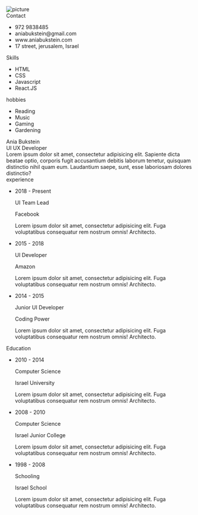 <!DOCTYPE html>
<html lang="en">
<head>
	<meta charset="UTF-8">
	<title>Resume CV Design</title>
	<link rel="stylesheet" href="styles.css">
	<script src="https://kit.fontawesome.com/b99e675b6e.js"></script>
</head>
<body>
	<div class="wrapper">
		<div class="resume">
			<div class="left">
				<div class="img_holder">
					<img src="pic.png" alt="picture">
				</div>
				<div class="contact_wrap pb">
					<div class="title">
						Contact
					</div>
					<div class="contact">
						<ul>
							<li>
								<div class="li_wrap">
									<div class="icon"><i class="fas fa-mobile-alt" aria-hidden="true"></i></div>
									<div class="text">972 9838485</div>
								</div>
							</li>
							<li>
								<div class="li_wrap">
									<div class="icon"><i class="fas fa-envelope" aria-hidden="true"></i></div>
									<div class="text">aniabukstein@gmail.com</div>
								</div>
							</li>
							<li>
								<div class="li_wrap">
									<div class="icon"><i class="fab fa-weebly" aria-hidden="true"></i></div>
									<div class="text">www.aniabukstein.com</div>
								</div>
							</li>
							<li>
								<div class="li_wrap">
									<div class="icon"><i class="fas fa-map-signs" aria-hidden="true"></i></div>
									<div class="text">17 street, jerusalem, Israel</div>
								</div>
							</li>
						</ul>
					</div>
				</div>
				<div class="skills_wrap pb">
					<div class="title">
						Skills
					</div>
					<div class="skills">
						<ul>
							<li>
								<div class="li_wrap">
									<div class="icon"><i class="fab fa-html5"></i></div>
									<div class="text">HTML</div>
								</div>
							</li>
							<li>
								<div class="li_wrap">
									<div class="icon"><i class="fab fa-css3-alt"></i></div>
									<div class="text">CSS</div>
								</div>
							</li>
							<li>
								<div class="li_wrap">
									<div class="icon"><i class="fab fa-js"></i></div>
									<div class="text">Javascript</div>
								</div>
							</li>
							<li>
								<div class="li_wrap">
									<div class="icon"><i class="fab fa-react"></i></div>
									<div class="text">React.JS</div>
								</div>
							</li>
						</ul>
					</div>
				</div>
				<div class="hobbies_wrap pb">
					<div class="title">
						hobbies
					</div>
					<div class="hobbies">
						<ul>
							<li>
								<div class="li_wrap">
									<div class="icon"><i class="fas fa-book"></i></div>
									<div class="text">Reading</div>
								</div>
							</li>
							<li>
								<div class="li_wrap">
									<div class="icon"><i class="fas fa-music"></i></div>
									<div class="text">Music</div>
								</div>
							</li>
							<li>
								<div class="li_wrap">
									<div class="icon"><i class="fas fa-gamepad"></i></div>
									<div class="text">Gaming</div>
								</div>
							</li>
							<li>
								<div class="li_wrap">
									<div class="icon"><i class="fas fa-tree"></i></div>
									<div class="text">Gardening</div>
								</div>
							</li>
						</ul>
					</div>
				</div>
			</div>
			<div class="right">
				<div class="header">
					<div class="name_role">
						<div class="name">
							Ania Bukstein
						</div>
						<div class="role">
							UI UX Developer
						</div>
					</div>
					<div class="about">
						Lorem ipsum dolor sit amet, consectetur adipisicing elit. Sapiente dicta beatae optio, corporis fugit accusantium debitis laborum tenetur, quisquam distinctio nihil quam eum. Laudantium saepe, sunt, esse laboriosam dolores distinctio?
					</div>
				</div>
				<div class="right_inner">
					<div class="exp">
						<div class="title">
							experience
						</div>
						<div class="exp_wrap">
							<ul>
								<li>
									<div class="li_wrap">
										<div class="date">
											2018 - Present
										</div>
										<div class="info">
											<p class="info_title">
												UI Team Lead
											</p>
											<p class="info_com">
												Facebook
											</p>
											<p class="info_cont">
												Lorem ipsum dolor sit amet, consectetur adipisicing elit. Fuga voluptatibus consequatur rem nostrum omnis! Architecto.
											</p>
										</div>
									</div>
								</li>
								<li>
									<div class="li_wrap">
										<div class="date">
											2015 - 2018
										</div>
										<div class="info">
											<p class="info_title">
												UI Developer
											</p>
											<p class="info_com">
												Amazon
											</p>
											<p class="info_cont">
												Lorem ipsum dolor sit amet, consectetur adipisicing elit. Fuga voluptatibus consequatur rem nostrum omnis! Architecto.
											</p>
										</div>
									</div>
								</li>
								<li>
									<div class="li_wrap">
										<div class="date">
											2014 - 2015
										</div>
										<div class="info">
											<p class="info_title">
												Junior UI Developer
											</p>
											<p class="info_com">
												Coding Power
											</p>
											<p class="info_cont">
												Lorem ipsum dolor sit amet, consectetur adipisicing elit. Fuga voluptatibus consequatur rem nostrum omnis! Architecto.
											</p>
										</div>
									</div>
								</li>
							</ul>
						</div>
					</div>
					<div class="education">
						<div class="title">
							Education
						</div>
						<div class="education_wrap">
							<ul>
								<li>
									<div class="li_wrap">
										<div class="date">
											2010 - 2014
										</div>
										<div class="info">
											<p class="info_title">
												Computer Science
											</p>
											<p class="info_com">
												Israel University
											</p>
											<p class="info_cont">
												Lorem ipsum dolor sit amet, consectetur adipisicing elit. Fuga voluptatibus consequatur rem nostrum omnis! Architecto.
											</p>
										</div>
									</div>
								</li>
								<li>
									<div class="li_wrap">
										<div class="date">
											2008 - 2010
										</div>
										<div class="info">
											<p class="info_title">
												Computer Science
											</p>
											<p class="info_com">
												Israel Junior College
											</p>
											<p class="info_cont">
												Lorem ipsum dolor sit amet, consectetur adipisicing elit. Fuga voluptatibus consequatur rem nostrum omnis! Architecto.
											</p>
										</div>
									</div>
								</li>
								<li>
									<div class="li_wrap">
										<div class="date">
											1998 - 2008
										</div>
										<div class="info">
											<p class="info_title">
												Schooling
											</p>
											<p class="info_com">
												Israel School
											</p>
											<p class="info_cont">
												Lorem ipsum dolor sit amet, consectetur adipisicing elit. Fuga voluptatibus consequatur rem nostrum omnis! Architecto.
											</p>
										</div>
									</div>
								</li>
							</ul>
						</div>
					</div>
				</div>
			</div>
		</div>
	</div>
</body>
</html>

